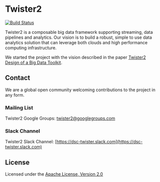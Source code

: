 # Twister2

[![Build Status](https://travis-ci.org/DSC-SPIDAL/twister2.svg?branch=master)](https://travis-ci.org/DSC-SPIDAL/twister2)

Twister2 is a composable big data framework supporting streaming, data pipelines and analytics. Our 
vision is to build a robust, simple to use data analytics solution that can leverage both clouds and
high performance computing infrastructure. 

We started the project with the vision described in the paper [Twister2 Design of a Big Data Toolkit](http://dsc.soic.indiana.edu/publications/twister2_design_big_data_toolkit.pdf).

## Contact 

We are a global open community welcoming contributions to the project in any form. 

### Mailing List

Twister2 Google Groups: [twister2@googlegroups.com](https://groups.google.com/forum/#!forum/twister2)

### Slack Channel

Twister2 Slack Channel: [https://dsc-twister.slack.com](https://dsc-twister.slack.com)

## License

Licensed under the [Apache License, Version 2.0](http://www.apache.org/licenses/LICENSE-2.0)